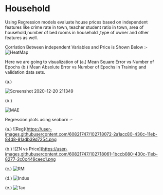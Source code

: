 # Household
Using Regression models evaluate house prices based on independent features like crime rate in town, teacher student ratio in town, area of household,number of bed rooms in household ,type of owner and other features as well. 

Corrlation Between  independent Variables and Price is Shown Below :-
![HeatMap](https://user-images.githubusercontent.com/60821747/102717822-ccd24b80-430a-11eb-9693-7fd3e2a3f348.png)

Here we are going to visualization of (a.) Mean Square Error vs Number of Epochs (b.) Mean Absolute Error vs Number of Epochs in Training and validation data sets.


(a.)

![Screenshot 2020-12-20 211349](https://user-images.githubusercontent.com/60821747/102718024-d3ad8e00-430b-11eb-9b8d-eed4e0b055c9.png)


(b.)

![MAE](https://user-images.githubusercontent.com/60821747/102718033-e32cd700-430b-11eb-8b28-9b0f2b542459.png)


Regression plots using seaborn :-

(a.)
![Reg](https://user-images.githubusercontent.com/60821747/102718072-2a1acc80-430c-11eb-84d8-81adb39d7254.png


(b.)
![ZN vs Price](https://user-images.githubusercontent.com/60821747/102718061-1bccb080-430c-11eb-8277-2c0c449ceec1.png

(c.)
![RM](https://user-images.githubusercontent.com/60821747/102718075-3010ad80-430c-11eb-81d1-517627811594.png)

(d.)
![Indus ](https://user-images.githubusercontent.com/60821747/102718084-3868e880-430c-11eb-9950-4065eb61211a.png)

(e.)
![Tax](https://user-images.githubusercontent.com/60821747/102718091-41f25080-430c-11eb-9bd2-75a6e0857ca3.png)


